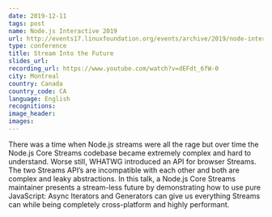 ```yaml
---
date: 2019-12-11
tags: post
name: Node.js Interactive 2019
url: http://events17.linuxfoundation.org/events/archive/2019/node-interactive
type: conference
title: Stream Into the Future
slides_url:
recording_url: https://www.youtube.com/watch?v=dEFdt_6fW-0
city: Montreal
country: Canada
country_code: CA
language: English
recognitions:
image_header:
images:
---
```


There was a time when Node.js streams were all the rage but over time the Node.js Core Streams
codebase became extremely complex and hard to understand. Worse still, WHATWG introduced an API
for browser Streams. The two Streams API’s are incompatible with each other and both are complex
and leaky abstractions. In this talk, a Node.js Core Streams maintainer presents a stream-less
future by demonstrating how to use pure JavaScript: Async Iterators and Generators can give us
everything Streams can while being completely cross-platform and highly performant.
